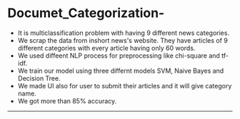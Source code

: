 # Documet_Categorization-
- It is multiclassification problem with having 9 different news categories. 
- We scrap the data from inshort news's website. They have articles of 9 different categories with every article having only 60 words.
- We used diffeent NLP process for preprocessing like chi-square and tf-idf.
- We train our model using three differnt models SVM, Naive Bayes and Decision Tree.
- We made UI also for user to submit their articles and it will give category name. 
- We got more than 85% accuracy. 
---
